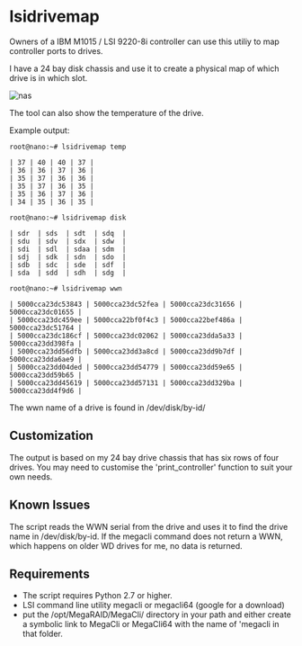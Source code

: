 lsidrivemap
===========


Owners of a IBM M1015 / LSI 9220-8i controller can use this utiliy to map
controller ports to drives. 

I have a 24 bay disk chassis and use it to create a physical map of which 
drive is in which slot. 

![nas][nas]

[nas]: http://louwrentius.com/static/images/zfsnas01.jpg


The tool can also show the temperature of the drive.

Example output:

    root@nano:~# lsidrivemap temp

    | 37 | 40 | 40 | 37 |
    | 36 | 36 | 37 | 36 |
    | 35 | 37 | 36 | 36 |
    | 35 | 37 | 36 | 35 |
    | 35 | 36 | 37 | 36 |
    | 34 | 35 | 36 | 35 |

    root@nano:~# lsidrivemap disk

    | sdr  | sds  | sdt  | sdq  |
    | sdu  | sdv  | sdx  | sdw  |
    | sdi  | sdl  | sdaa | sdm  |
    | sdj  | sdk  | sdn  | sdo  |
    | sdb  | sdc  | sde  | sdf  |
    | sda  | sdd  | sdh  | sdg  |

    root@nano:~# lsidrivemap wwn

    | 5000cca23dc53843 | 5000cca23dc52fea | 5000cca23dc31656 | 5000cca23dc01655 |
    | 5000cca23dc459ee | 5000cca22bf0f4c3 | 5000cca22bef486a | 5000cca23dc51764 |
    | 5000cca23dc186cf | 5000cca23dc02062 | 5000cca23dda5a33 | 5000cca23dd398fa |
    | 5000cca23dd56dfb | 5000cca23dd3a8cd | 5000cca23dd9b7df | 5000cca23dda6ae9 |
    | 5000cca23dd04ded | 5000cca23dd54779 | 5000cca23dd59e65 | 5000cca23dd59b65 |
    | 5000cca23dd45619 | 5000cca23dd57131 | 5000cca23dd329ba | 5000cca23dd4f9d6 |

The wwn name of a drive is found in /dev/disk/by-id/

Customization
-------------

The output is based on my 24 bay drive chassis that has
six rows of four drives. You may need to customise the
'print_controller' function to suit your own needs. 

Known Issues
------------
The script reads the WWN serial from the drive and uses
it to find the drive name in /dev/disk/by-id. If the megacli
command does not return a WWN, which happens on older WD drives
for me, no data is returned.

Requirements
------------
- The script requires Python 2.7 or higher.
- LSI command line utility megacli or megacli64 (google for a download)
- put the /opt/MegaRAID/MegaCli/ directory in your path and either create
a symbolic link to MegaCli or MegaCli64 with the name of 'megacli in that folder.


